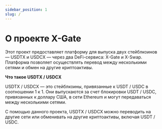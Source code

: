 ```yaml
---
sidebar_position: 1
slug: /
---
```


# О проекте X-Gate

Этот проект предоставляет платформу для выпуска двух стейблкоинов — USDTX и USDCX — через два DeFi-сервиса: X-Gate и X-Swap. Платформа позволяет осуществлять перевод между несколькими сетями и обмен на другие криптоактивы.

**Что такое USDTX / USDCX**

USDTX / USDCX — это стейблкоины, привязанные к USDT / USDC в соотношении 1 к 1. Они выпускаются за счет блокировки USDT / USDC, привязанных к доллару США, в сети Ethereum и могут передаваться между несколькими сетями.

С помощью данного проекта, USDTX / USDCX можно переводить на другие сети или обменивать на другие криптоактивы, включая USDT / USDC.